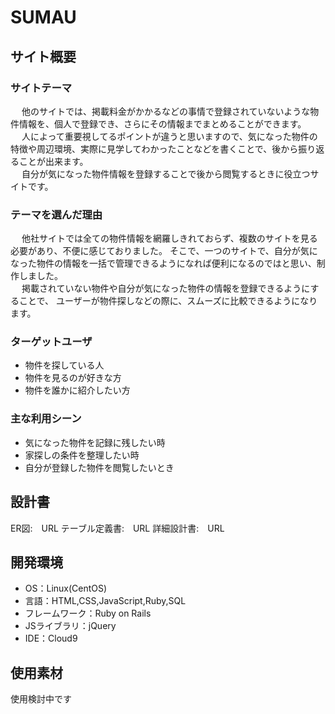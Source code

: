 # SUMAU

## サイト概要

### サイトテーマ
&emsp; 他のサイトでは、掲載料金がかかるなどの事情で登録されていないような物件情報を、個人で登録でき、さらにその情報までまとめることができます。<br>
&emsp; 人によって重要視してるポイントが違うと思いますので、気になった物件の特徴や周辺環境、実際に見学してわかったことなどを書くことで、後から振り返ることが出来ます。<br>
&emsp; 自分が気になった物件情報を登録することで後から閲覧するときに役立つサイトです。<br>


### テーマを選んだ理由
&emsp; 他社サイトでは全ての物件情報を網羅しきれておらず、複数のサイトを見る必要があり、不便に感じておりました。
そこで、一つのサイトで、自分が気になった物件の情報を一括で管理できるようになれば便利になるのではと思い、制作しました。<br>
&emsp; 掲載されていない物件や自分が気になった物件の情報を登録できるようにすることで、
ユーザーが物件探しなどの際に、スムーズに比較できるようになります。

### ターゲットユーザ
- 物件を探している人
- 物件を見るのが好きな方
- 物件を誰かに紹介したい方

### 主な利用シーン
- 気になった物件を記録に残したい時
- 家探しの条件を整理したい時
- 自分が登録した物件を閲覧したいとき

## 設計書
ER図:　URL
テーブル定義書:　URL
詳細設計書:　URL

## 開発環境
- OS：Linux(CentOS)
- 言語：HTML,CSS,JavaScript,Ruby,SQL
- フレームワーク：Ruby on Rails
- JSライブラリ：jQuery
- IDE：Cloud9

## 使用素材
使用検討中です